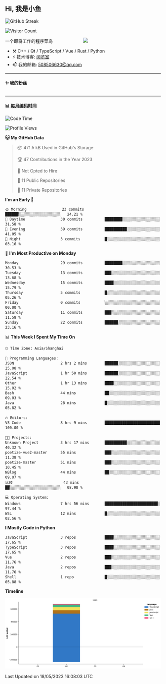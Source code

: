 <!--
**小鱼/小鱼** is a ✨ _special_ ✨ repository because its `README.md` (this file) appears on your GitHub profile.

Here are some ideas to get you started:

- 🔭 I’m currently working on ...
- 🌱 I’m currently learning ...
- 👯 I’m looking to collaborate on ...
- 🤔 I’m looking for help with ...
- 💬 Ask me about ...
- 📫 How to reach me: ...
- 😄 Pronouns: ...
- ⚡ Fun fact: ...
-->

## Hi, 我是小鱼


![GitHub Streak](https://streak-stats.demolab.com?user=XiaoYuer2022&locale=zh_Hans)

![Visitor Count](https://profile-counter.glitch.me/XiaoYuer2022/count.svg)


[<img align="right" width="50%" src="https://github-readme-stats-ouuan.vercel.app/api?username=XiaoYuer2022&show_icons=true">](https://metrics.lecoq.io/xlz122#gh-light-mode-only)

一个即将工作的程序菜鸟

-   :hammer_and_pick: C++ / Qt / TypeScript / Vue / Rust / Python
-   ⚡ 技术博客: [阅览室](https://haoxx.netlify.app/)
-   📫 我的邮箱: 508506630@qq.com

---

#### :sparkles: [我的粉丝](https://github.com/XiaoYuer2022?tab=followers)

<!--START_SECTION:followers-->
<table>
  </tr>
</table>
<!--END_SECTION:followers-->

---

#### :bar_chart: [每月编码时间](https://github.com/muety/wakapi)

<!--START_SECTION:waka-->
![Code Time](http://img.shields.io/badge/Code%20Time-18%20hrs%2017%20mins-blue)

![Profile Views](http://img.shields.io/badge/Profile%20Views-40-blue)

**🐱 My GitHub Data** 

> 📦 471.5 kB Used in GitHub's Storage 
 > 
> 🏆 47 Contributions in the Year 2023
 > 
> 🚫 Not Opted to Hire
 > 
> 📜 11 Public Repositories 
 > 
> 🔑 11 Private Repositories 
 > 
**I'm an Early 🐤** 

```text
🌞 Morning                23 commits          ██████░░░░░░░░░░░░░░░░░░░   24.21 % 
🌆 Daytime                30 commits          ████████░░░░░░░░░░░░░░░░░   31.58 % 
🌃 Evening                39 commits          ██████████░░░░░░░░░░░░░░░   41.05 % 
🌙 Night                  3 commits           █░░░░░░░░░░░░░░░░░░░░░░░░   03.16 % 
```
📅 **I'm Most Productive on Monday** 

```text
Monday                   29 commits          ████████░░░░░░░░░░░░░░░░░   30.53 % 
Tuesday                  13 commits          ███░░░░░░░░░░░░░░░░░░░░░░   13.68 % 
Wednesday                15 commits          ████░░░░░░░░░░░░░░░░░░░░░   15.79 % 
Thursday                 5 commits           █░░░░░░░░░░░░░░░░░░░░░░░░   05.26 % 
Friday                   0 commits           ░░░░░░░░░░░░░░░░░░░░░░░░░   00.00 % 
Saturday                 11 commits          ███░░░░░░░░░░░░░░░░░░░░░░   11.58 % 
Sunday                   22 commits          ██████░░░░░░░░░░░░░░░░░░░   23.16 % 
```


📊 **This Week I Spent My Time On** 

```text
🕑︎ Time Zone: Asia/Shanghai

💬 Programming Languages: 
JSON                     2 hrs 2 mins        ██████░░░░░░░░░░░░░░░░░░░   25.08 % 
JavaScript               1 hr 50 mins        ██████░░░░░░░░░░░░░░░░░░░   22.54 % 
Other                    1 hr 13 mins        ████░░░░░░░░░░░░░░░░░░░░░   15.02 % 
Bash                     44 mins             ██░░░░░░░░░░░░░░░░░░░░░░░   09.03 % 
Java                     28 mins             █░░░░░░░░░░░░░░░░░░░░░░░░   05.82 % 

🔥 Editors: 
VS Code                  8 hrs 9 mins        █████████████████████████   100.00 % 

🐱‍💻 Projects: 
Unknown Project          3 hrs 17 mins       ██████████░░░░░░░░░░░░░░░   40.32 % 
poetize-vue2-master      55 mins             ███░░░░░░░░░░░░░░░░░░░░░░   11.38 % 
poetize-master           51 mins             ███░░░░░░░░░░░░░░░░░░░░░░   10.45 % 
NBlog                    44 mins             ██░░░░░░░░░░░░░░░░░░░░░░░   09.07 % 
比较                       43 mins             ██░░░░░░░░░░░░░░░░░░░░░░░   08.98 % 

💻 Operating System: 
Windows                  7 hrs 56 mins       ████████████████████████░   97.44 % 
WSL                      12 mins             █░░░░░░░░░░░░░░░░░░░░░░░░   02.56 % 
```

**I Mostly Code in Python** 

```text
JavaScript               3 repos             ████░░░░░░░░░░░░░░░░░░░░░   17.65 % 
TypeScript               3 repos             ████░░░░░░░░░░░░░░░░░░░░░   17.65 % 
Vue                      2 repos             ███░░░░░░░░░░░░░░░░░░░░░░   11.76 % 
Java                     2 repos             ███░░░░░░░░░░░░░░░░░░░░░░   11.76 % 
Shell                    1 repo              █░░░░░░░░░░░░░░░░░░░░░░░░   05.88 % 
```



**Timeline**

![Lines of Code chart](https://raw.githubusercontent.com/XiaoYuer2022/XiaoYuer2022/main/assets/bar_graph.png)


 Last Updated on 18/05/2023 16:08:03 UTC
<!--END_SECTION:waka-->
